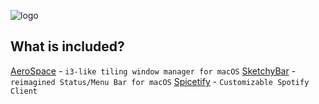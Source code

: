 ![logo](https://i.postimg.cc/vT66CFcW/Screenshot-2025-05-26-at-7-47-42-PM.png)

## What is included?

[AeroSpace](https://nikitabobko.github.io/AeroSpace/guide) - `i3-like tiling window manager for macOS`
[SketchyBar](https://github.com/FelixKratz/SketchyBar) - `reimagined Status/Menu Bar for macOS`
[Spicetify](https://spicetify.app/) - `Customizable Spotify Client`
